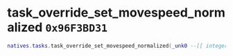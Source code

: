 # task_override_set_movespeed_normalized `0x96F3BD31`

```lua
natives.tasks.task_override_set_movespeed_normalized(_unk0 --[[ integer ]], _unk1 --[[ integer ]])
```